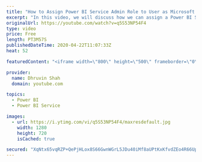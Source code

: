```yaml
---
title: "How to Assign Power BI Service Admin Role to User as Microsoft 365 Global Admin?"
excerpt: "In this video, we will discuss how we can assign a Power BI Service Admin Role to the end-user and make them Power BI Service Administrator?  Sometimes, there are situations when user can't able to see the Admin Portal tabs. At that time you need to contact your Microsoft 365 Global Administrator. Microsoft"
originalUrl: https://youtube.com/watch?v=q5S53NP54F4
type: video
price: Free
length: PT3M57S
publishedDateTime: 2020-04-22T11:07:33Z
heat: 52

featuredContent: "<iframe width=\"800\" height=\"500\" frameborder=\"0\" src=\"https://www.youtube.com/embed/q5S53NP54F4\" allow=\"accelerometer; autoplay; encrypted-media; gyroscope; picture-in-picture\" allowfullscreen></iframe>"

provider:
  name: Dhruvin Shah
  domain: youtube.com

topics:
  - Power BI
  - Power BI Service

images:
  - url: https://i.ytimg.com/vi/q5S53NP54F4/maxresdefault.jpg
    width: 1280
    height: 720
    isCached: true

secured: "XqNtx65vqRZP+QePjHLox8S66GwnWGrL5JDu40iMf8aUPtKxKfvdZEo4R66UpDaXx5zZLBppnUPDAbjkhne4C+sS6/7peDSemgXxyaD3444d6rj3YZ4i8BMmeMEK2/1kpziIU1c0NLL6X8VFJmu9ANk1IRUXG2mMrqcumFQoxHmWXZjchwbSUMsk8b/pAY+M+VIcyrzoyBosv3RUJgW0MU01FWGjNYU1YRJo57/lrdn6ik/naCNZsFJnv+DHEMImyDCtqodOEMo1893EDEed/rG+3WgtU7/pWkC1rnXSY9V2/VEJVJkHKQZr+N/RCIjpDvk615TnwvsFdrQRWJZNI3VmODLO1TLlwfm1cGFouBKDjkNmnTXQIS29S8EveMtHdJFGjE/A/TBiq9AGR7j7u6yCBpLmPSTkJjWIioiQfkU=;ZROJ9fP6I0vOWmXNtf5mFA=="
---
```


